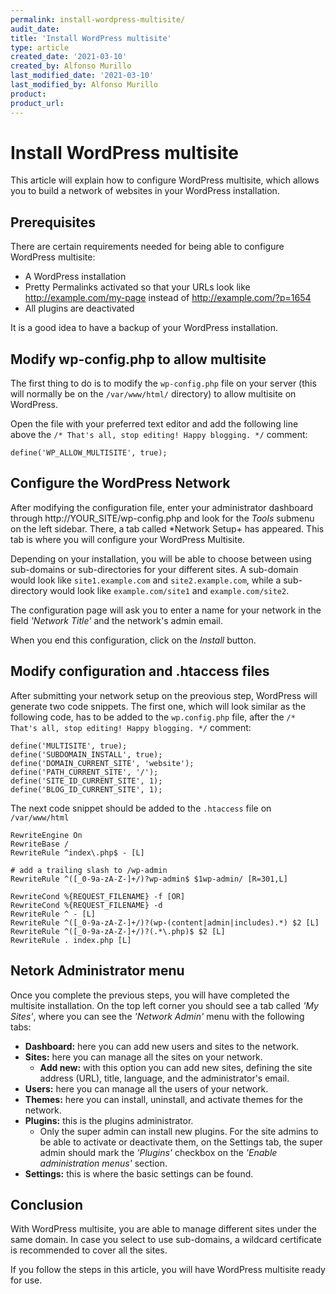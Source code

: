 ```yaml
---
permalink: install-wordpress-multisite/
audit_date:
title: 'Install WordPress multisite'
type: article
created_date: '2021-03-10'
created_by: Alfonso Murillo
last_modified_date: '2021-03-10'
last_modified_by: Alfonso Murillo
product:
product_url:
---
```


# Install WordPress multisite

This article will explain how to configure WordPress multisite, which allows you to build a network of websites in your WordPress installation.

## Prerequisites

There are certain requirements needed for being able to configure WordPress multisite:
   - A WordPress installation
   - Pretty Permalinks activated so that your URLs look like http://example.com/my-page instead of http://example.com/?p=1654
   - All plugins are deactivated

It is a good idea to have a backup of your WordPress installation.

## Modify wp-config.php to allow multisite
The first thing to do is to modify the `wp-config.php` file on your server (this will normally be on the `/var/www/html/` directory) to allow multisite on WordPress.

Open the file with your preferred text editor and add the following line above the `/* That's all, stop editing! Happy blogging. */` comment:

`define('WP_ALLOW_MULTISITE', true);`

## Configure the WordPress Network
After modifying the configuration file, enter your administrator dashboard through http://YOUR_SITE/wp-config.php and look for the *Tools* submenu on the left sidebar. There, a tab called *Network Setup+ has appeared. This tab is where you will configure your WordPress Multisite.

Depending on your installation, you will be able to choose between using sub-domains or sub-directories for your different sites. A sub-domain would look like `site1.example.com` and `site2.example.com`, while a sub-directory would look like `example.com/site1` and `example.com/site2`.

The configuration page will ask you to enter a name for your network in the field *'Network Title'* and the network's admin email.

When you end this configuration, click on the *Install* button.

## Modify configuration and .htaccess files
After submitting your network setup on the preovious step, WordPress will generate two code snippets. The first one, which will look similar as the following code, has to be added to the `wp.config.php` file, after the `/* That's all, stop editing! Happy blogging. */` comment:

```
define('MULTISITE', true);
define('SUBDOMAIN_INSTALL', true);
define('DOMAIN_CURRENT_SITE', 'website');
define('PATH_CURRENT_SITE', '/');
define('SITE_ID_CURRENT_SITE', 1);
define('BLOG_ID_CURRENT_SITE', 1);
```

The next code snippet should be added to the `.htaccess` file on `/var/www/html`

```
RewriteEngine On
RewriteBase /
RewriteRule ^index\.php$ - [L]

# add a trailing slash to /wp-admin
RewriteRule ^([_0-9a-zA-Z-]+/)?wp-admin$ $1wp-admin/ [R=301,L]

RewriteCond %{REQUEST_FILENAME} -f [OR]
RewriteCond %{REQUEST_FILENAME} -d
RewriteRule ^ - [L]
RewriteRule ^([_0-9a-zA-Z-]+/)?(wp-(content|admin|includes).*) $2 [L]
RewriteRule ^([_0-9a-zA-Z-]+/)?(.*\.php)$ $2 [L]
RewriteRule . index.php [L]
```

## Netork Administrator menu
Once you complete the previous steps, you will have completed the multisite installation. On the top left corner you should see a tab called *'My Sites'*, where you can see the *'Network Admin'* menu with the following tabs:

- **Dashboard:** here you can add new users and sites to the network.
- **Sites:** here you can manage all the sites on your network.
    - **Add new:** with this option you can add new sites, defining the site address (URL), title, language, and the administrator's email.
- **Users:** here you can manage all the users of your network.
- **Themes:** here you can install, uninstall, and activate themes for the network.
- **Plugins:** this is the plugins administrator. 
    - Only the super admin can install new plugins. For the site admins to be able to activate or deactivate them, on the Settings tab, the super admin should mark the *'Plugins'* checkbox on the *'Enable administration menus'* section.
- **Settings:** this is where the basic settings can be found.

## Conclusion
With WordPress multisite, you are able to manage different sites under the same domain. In case you select to use sub-domains, a wildcard certificate is recommended to cover all the sites.

If you follow the steps in this article, you will have WordPress multisite ready for use.
